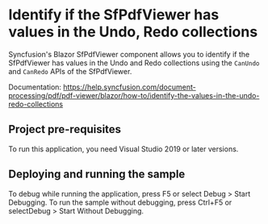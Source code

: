 # Identify if the SfPdfViewer has values in the Undo, Redo collections
Syncfusion's Blazor SfPdfViewer component allows you to identify if the SfPdfViewer has values in the Undo and Redo collections using the `CanUndo` and `CanRedo` APIs of the SfPdfViewer. 

Documentation: https://help.syncfusion.com/document-processing/pdf/pdf-viewer/blazor/how-to/identify-the-values-in-the-undo-redo-collections

## Project pre-requisites
To run this application, you need Visual Studio 2019 or later versions.

## Deploying and running the sample
To debug while running the application, press F5 or select Debug > Start Debugging. To run the sample without debugging, press Ctrl+F5 or selectDebug > Start Without Debugging.